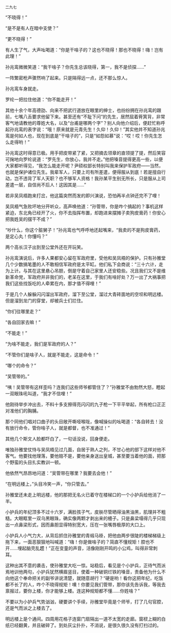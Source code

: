     二九七 

   “不晓得！”

   “是不是有人在暗中支使？”

   “更不晓得！”

   有人生了气，大声吆喝道：“你是干啥子的？这也不晓得！那也不晓得！嗨！岂有此理！”

   孙兆鸾微微笑道：“我干啥子？你先生总该晓得，第一，我不是侦探……”

   一阵繁密枪声骤然响了起来。只是隔得远一点，还不那么惊人。

   孙兆鸾车身就走。

   罗纶一把拉住他道：“你不能走开！”

   其他十余个年高德劭、向来不把武行道放在眼里的绅士，也纷纷拥在孙兆鸾的跟前，七嘴八舌要求他留下来。甚至还有“不耻下问”的先生，居然屈着筲箕背，非常客气地请教他的尊姓大名，以及“台甫是哪两个字”？别人向他介绍后，便赶忙称呼起孙兆鸾的表字说：“哦！原来就是元青先生！久仰！久仰！”其实他并不知道孙兆鸾是何如人也，现在到底是“干啥子的”，只是“如怨如慕”说：“哎！哎！你先生怎么走得哟！”

   孙兆鸾这时得意已极。用手把皮带紧了紧，又把摘去领章的直领提了提，然后笑容可掬地向罗纶说道：“罗先生，你放心，我并不走。”他把嗓音提得更高一些，以便大家都听得见，“我怎么能走开呢？尹硕权部长特别叫我来保护军政府——当然，也就是保护诸位先生。我辈军人，只要上司有所差遣，便得服从到底！若是擅自行动，岂不违背了军人天职？也不够军人资格！我孙某平生别无所长，只是服从上司差遣一层，自信尚不后人！这因其是……”

   若非吴凤梧跑来打岔，他这篇突然而发的即兴演说，恐怕再半点钟还完不了哩！

   吴凤梧气急败坏地分开听众，高声唤他道：“孙管带，你是咋个搞起的？事机这样紧迫，东北角已经开了火，你不去指挥布置，却跑进来摆摊子卖狗皮膏药！你安心把我姓吴的摆干不成？”

   “吵什么，你这个脏舅子！”孙兆鸾也气呼呼地还起嘴来，“我卖的不是狗皮膏药，是定心丸！你懂吗？”

   两个高长汉子出到至公堂外还在开玩笑。

   孙兆鸾演说后，许多人果都安心留在军政府里，受他和吴凤梧的保护。只有孙雅堂几个少数搞笔墨的人不敢相信军政府是太平缸。他们私下会商说：“三十六计，走为上计。与其在这里悬心吊胆，倒是守着自己家里人还安稳些。况且我们又不是维新革命党，军政府并非我们的，老呆在这里，于我们有啥好处？万一出了大祸事把我们这些找饭吃的人牵累在内，那才值不得哩！”

   于是几个人躲躲闪闪溜出军政府，溜下至公堂，溜过大青砖面地的空坝和明远楼。但是溜到龙门的穿堂，却被兵士们拦住。

   “你们往哪里走？”

   “各自回家去嘛！”

   “不能走！”

   “为啥不能走，我们是军政府的人？”

   “不管你们是啥子人，就是不能走，这是命令！”

   “哪个的命令？”

   “吴管带的。”

   “咦！吴管带有这样歪吗？连我们这些师爷都管住了？”孙雅堂不由勃然大怒，瞪起一双眼珠吼叫道，“我才不信哩！”

   他刚待举步冲出去，不料十多支擦得亮闪闪的九子枪一下平平举起，所有枪口正正对准他们的胸脯。

   那个同他们唱对口曲子的头目敞开嘶哑喉咙，像喊操似的吆喝道：“各自转去！没有放行命令，管你啥子人，就是都督，也不准通过！”

   其他几个斯文人脸都吓白了，一句话没说，回身便走。

   唯独孙雅堂仗恃与吴凤梧见过几面，自居于熟人之列，不甘心他的部下这样对他不客气。他要找他理落，要他赔不是，要他亲身送出皇城，甚至要当着他的面，把那个野蛮的头目扎实教训一顿。

   他依然气昂昂地问道：“吴管带在哪里？我要去会他！”

   “在明远楼上，”头目冷笑一声，“你只管去。”

   孙雅堂还未走上明远楼，他的那把无名火已着守在楼梯口的一个小护兵给他消了一半。

   小护兵的年纪顶多不过十六岁，满脸孩子气，皮肤尽管晒得油黑油黑，肌理并不粗糙。大眼眶里一双乌黑眼珠，确实像两颗才剥出来的槵子。只是鼻梁塌得几乎只现出一点鼻梁形式，因而鼻胆显得特别宽大，压在一张嘴唇极厚的大口上。

   小护兵人小气力大，从背后抓住孙雅堂的青缎马褂，把他由两步很陡的楼梯梯级上拖下来，一面恶狠狠地叫喊道：“嗨！你是做啥子的？简直不懂规矩！腔也不开……埋起脑壳乱趱！”正在变童的声音，活像刚刚开鸣的小公鸡，叫得非常刺耳。

   这种出其不意的袭击，使孙雅堂大吃一惊。站稳后，看见是个小护兵，正待气而派焉地训他两句，小护兵犹然横眉竖目，使着一种破铜烂铁的嗓音，责备他为什么不向他这个奉命把关的副爷讲说清楚，就随意胡行？“硬是哟！看你这把年纪，吃饭都不长了的人，咋个不晓得规矩！噢！你要见我们管带，那你该先告诉我，等我去禀报过，要你上楼，你才能够上楼。连这种规矩都不懂……你姓啥？”

   不要以为小护兵气势汹汹，硬要讲个手续，孙雅堂毕竟是个师爷，打了几句官腔，还是气而派之上楼去了。

   明远楼上是个通间。四周用花格子连窗门扇隔出一道不太宽的走廊。窗棂上糊的白纸已经翻黄，并且破碎了。到处灰尘扑扑，不消说，是很久很久没有打扫过的。

